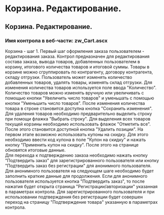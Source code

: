 ﻿---
description: 2.4.7
---
# Корзина. Редактирование.
## Корзина. Редактирование.
### Имя контрола в веб-части: zw_Cart.ascx
Корзина - шаг 1.
Первый шаг оформления заказа пользователем - редактирования заказа.
Контрол предназначен для редактирования состава заказа, вывода товаров, добавленных пользователем в корзину, итогового количества товаров и итоговой суммы. 
Товары в корзине можно сгруппировать по контрагенту, договору контрагента, складу отгрузки. 
Пользователь может изменять количество добавленных товаров, удалять товары, изменять склад отгрузки.
Для изменения количества товаров используется поле ввода "Количество". Количество товаров можно изменять вручную или увеличивать с помощью кнопки "Увеличить число товаров" и уменьшать с помощью кнопки "Уменьшить число товаров". После изменения количества товара в строке становится доступна кнопка "Сохранить изменения".
Для удаления товаров необходимо предварительно выделить строку при помощи флажка "Выбрать строку". Для выделения всех товаров текущей корзины необходимо использовать флажок "Отметить все". После этого становится доступной кнопка "Удалить позиции".
На первом этапе возможно использовать купоны на скидку. Для этого необходимо ввести код купона в поле "Купон на скидку" и нажать кнопку "Применить купон на скидку". После этого на странице обновятся итоговые данные.  
Для перехода к подтверждению заказа необходимо нажать кнопку "Подтвердить заказ" для зарегистрированного пользователя или кнопку "Подтвердить заказ без регистрации" для анонимного пользователя. Для анонимного пользователя на следующем шаге необходимо будет заполнить краткие данные для продолжения.
Если для анонимного пользователя используется кнопка "Подтвердить заказ", то после нажатия будет открыта страница "Регистрации/авторизации" указанная в параметрах контрола. Для зарегистрированного пользователя и при использовании подтверждения без регистрации будет совершен переход на страницу "Подтверждение товара" указанную в параметрах контрола.
